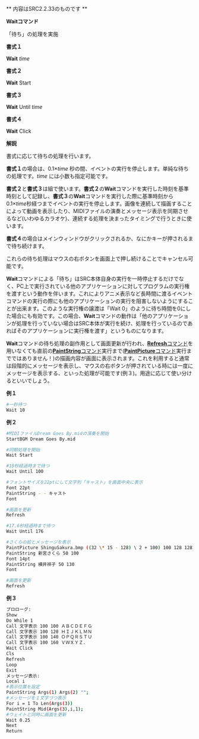 ** 内容はSRC2.2.33のものです **

**Waitコマンド**

「待ち」の処理を実施

**書式１**

**Wait** *time*

**書式２**

**Wait** Start

**書式３**

**Wait** Until *time*

**書式４**

**Wait** Click

**解説**

書式に応じて待ちの処理を行います。

**書式１**の場合は、0.1×*time* 秒の間、イベントの実行を停止します。単純な待ちの処理です。*time* には小数も指定可能です。

**書式２**と**書式３**は組で使います。**書式２**の**Wait**コマンドを実行した時刻を基準時刻として記録し、**書式３**の**Wait**コマンドを実行した際に基準時刻から0.1×*time*秒経つまでイベントの実行を停止します。画像を連続して描画することによって動画を表示したり、MIDIファイルの演奏とメッセージ表示を同期させるなど(いわゆるカラオケ)、連続する処理を決まったタイミングで行うときに使います。

**書式４**の場合はメインウィンドウがクリックされるか、なにかキーが押されるまで待ち続けます。

これらの待ち処理はマウスの右ボタンを画面上で押し続けることでキャンセル可能です。

**Wait**コマンドによる「待ち」はSRC本体自身の実行を一時停止するだけでなく、PC上で実行されている他のアプリケーションに対してプログラムの実行権を渡すという動作を伴います。これによりアニメ表示など長時間に渡るイベントコマンドの実行の際にも他のアプリケーションの実行を阻害しないようにすることが出来ます。このような実行権の譲渡は「Wait 0」のように待ち時間を0にした場合にも有効です。この場合、**Wait**コマンドの動作は「他のアプリケーションが処理を行っていない場合はSRC本体が実行を続け、処理を行っているのであればそのアプリケーションに実行権を渡す」というものになります。

**Wait**コマンドの待ち処理の副作用として画面更新が行われ、[**Refresh**コマンド](Refreshコマンド.md)を用いなくても直前の[**PaintString**コマンド](PaintStringコマンド.md)実行まで([**PaintPicture**コマンド](PaintPictureコマンド.md)実行までではありません！)の描画内容が画面に表示されます。これを利用すると通常は段階的にメッセージを表示し、マウスの右ボタンが押されている時には一度にメッセージを表示する、といった処理が可能です(例３)。用途に応じて使い分けるといいでしょう。

**例１**
```sh
#一秒待つ
Wait 10
```

**例２**
```sh
#MIDIファイルDream Goes By.midの演奏を開始
StartBGM Dream Goes By.mid

#同期処理を開始
Wait Start

#10秒経過時まで待つ
Wait Until 100

#フォントサイズを22ptにして文字列「キャスト」を画面中央に表示
Font 22pt
PaintString - - キャスト
Font

#画面を更新
Refresh

#17.6秒経過時まで待つ
Wait Until 176

#さくらの絵とメッセージを表示
PaintPicture ShinguSakura.bmp ((32 \* 15 - 128) \ 2 + 100) 100 128 128
PaintString 新宮さくら 50 100
Font 14pt
PaintString 横井祥子 50 130
Font

#画面を更新
Refresh
```

**例３**
```sh
プロローグ:
Show
Do While 1
Call 文字表示 100 100 ＡＢＣＤＥＦＧ
Call 文字表示 100 120 ＨＩＪＫＬＭＮ
Call 文字表示 100 140 ＯＰＱＲＳＴＵ
Call 文字表示 100 160 ＶＷＸＹＺ．
Wait Click
Cls
Refresh
Loop
Exit
メッセージ表示:
Local i
#表示位置を設定
PaintString Args(1) Args(2) "";
#メッセージを１文字づつ表示
For i = 1 To Len(Args(3))
PaintString Mid(Args(3),i,1);
#ウェイトと同時に画面を更新
Wait 0.25
Next
Return
```


